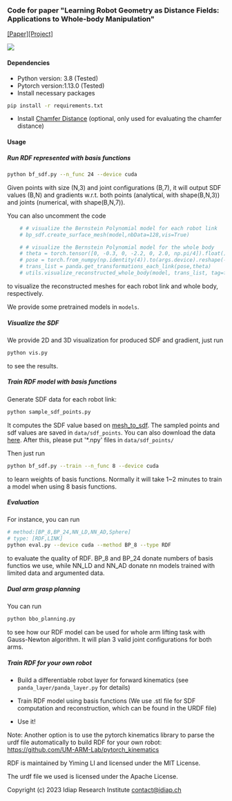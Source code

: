 <!-- This code is submitted as supplemental materials for paper: "Learning Robot Geometry as Distance Fields: Applications to Whole-body Manipulation" -->


### Code for paper "Learning Robot Geometry as Distance Fields: Applications to Whole-body Manipulation"

[[Paper]](https://arxiv.org/pdf/2307.00533.pdf)[[Project]](https://sites.google.com/view/lrdf)

<img src='robot_sdf.gif'/>

#### Dependencies
- Python version: 3.8 (Tested)
- Pytorch version:1.13.0 (Tested)
- Install necessary packages

```sh
pip install -r requirements.txt
```

- Install [Chamfer Distance](https://github.com/otaheri/chamfer_distance) (optional, only used for evaluating the chamfer distance)

#### Usage

##### Run RDF represented with basis functions
```sh
python bf_sdf.py --n_func 24 --device cuda
```

Given points with size (N,3) and joint configurations (B,7), it will output SDF values (B,N) and gradients w.r.t. both points (analytical, with shape(B,N,3)) and joints (numerical, with shape(B,N,7)). 

You can also uncomment the code
``` python
    # # visualize the Bernstein Polynomial model for each robot link
    # bp_sdf.create_surface_mesh(model,nbData=128,vis=True)

    # # visualize the Bernstein Polynomial model for the whole body
    # theta = torch.tensor([0, -0.3, 0, -2.2, 0, 2.0, np.pi/4]).float().to(args.device).reshape(-1,7)
    # pose = torch.from_numpy(np.identity(4)).to(args.device).reshape(-1, 4, 4).expand(len(theta),4,4).float()
    # trans_list = panda.get_transformations_each_link(pose,theta)
    # utils.visualize_reconstructed_whole_body(model, trans_list, tag=f'BP_{args.n_func}')
```
to visualize the reconstructed meshes for each robot link and whole body, respectively.

We provide some pretrained models in ```models```.

##### Visualize the SDF
We provide 2D and 3D visualization for produced SDF and gradient, just run
```sh
python vis.py
```
to see the results.

##### Train RDF model with basis functions
Generate SDF data for each robot link:
```sh
python sample_sdf_points.py 
```
It computes the SDF value based on [mesh_to_sdf](https://github.com/marian42/mesh_to_sdf). The sampled points and sdf values are saved in ```data/sdf_points```. You can also download the data [here](https://drive.google.com/file/d/1lsdJzxECFOILhYiCJydOcruKoqB6QiJR/view?usp=sharing). After this, please put '*.npy' files in ```data/sdf_points/```


Then just run
```sh
python bf_sdf.py --train --n_func 8 --device cuda
```

to learn weights of basis functions. Normally it will take 1~2 minutes to train a model when using 8 basis functions.

##### Evaluation 
For instance, you can run 
```sh
# method:[BP_8,BP_24,NN_LD,NN_AD,Sphere]
# type: [RDF,LINK] 
python eval.py --device cuda --method BP_8 --type RDF 
```
to evaluate the quality of RDF. BP_8 and BP_24 donate numbers of basis functios we use, while NN_LD and NN_AD donate nn models trained with limited data and argumented data.

##### Dual arm grasp planning 

You can run 
```sh
python bbo_planning.py
```
to see how our RDF model can be used for whole arm lifting task with Gauss-Newton algorithm. It will plan 3 valid joint configurations for both arms.

##### Train RDF for your own robot

- Build a differentiable robot layer for forward kinematics (see ```panda_layer/panda_layer.py``` for details)

- Train RDF model using basis functions (We use .stl file for SDF computation and reconstruction, which can be found in the URDF file)

- Use it!

Note: Another option is to use the pytorch kinematics library to parse the urdf file automatically to build RDF for your own robot: https://github.com/UM-ARM-Lab/pytorch_kinematics

RDF is maintained by Yiming LI and licensed under the MIT License.

The urdf file we used is licensed under the Apache License.

Copyright (c) 2023 Idiap Research Institute <contact@idiap.ch>
